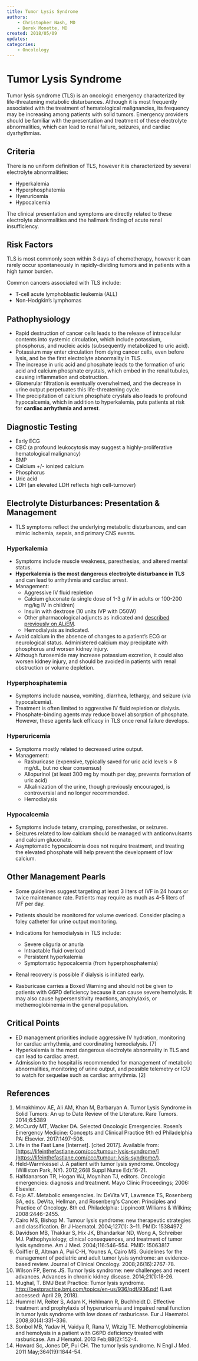 ```yaml
---
title: Tumor Lysis Syndrome
authors:
    - Christopher Nash, MD
    - Derek Monette, MD
created: 2018/05/09
updates:
categories:
    - Oncolology
---
```


# Tumor Lysis Syndrome

Tumor lysis syndrome (TLS) is an oncologic emergency characterized by life-threatening metabolic disturbances. Although it is most frequently associated with the treatment of hematological malignancies, its frequency may be increasing among patients with solid tumors. Emergency providers should be familiar with the presentation and treatment of these electrolyte abnormalities, which can lead to renal failure, seizures, and cardiac dysrhythmias.

## Criteria

There is no uniform definition of TLS, however it is characterized by several electrolyte abnormalities:

  - Hyperkalemia
  - Hyperphosphatemia
  - Hyeruricemia
  - Hypocalcemia

The clinical presentation and symptoms are directly related to these electrolyte abnormalities and the hallmark finding of acute renal insufficiency.

## Risk Factors 

TLS is most commonly seen within 3 days of chemotherapy, however it can rarely occur spontaneously in rapidly-dividing tumors and in patients with a high tumor burden.

Common cancers associated with TLS include:

  - T-cell acute lymphoblastic leukemia (ALL)
  - Non-Hodgkin’s lymphomas

## Pathophysiology

- Rapid destruction of cancer cells leads to the release of intracellular contents into systemic circulation, which include potassium, phosphorus, and nucleic acids (subsequently metabolized to uric acid). 
- Potassium may enter circulation from dying cancer cells, even before lysis, and be the first electrolyte abnormality in TLS.
- The increase in uric acid and phosphate leads to the formation of uric acid and calcium phosphate crystals, which embed in the renal tubules, causing inflammation and obstruction. 
- Glomerular filtration is eventually overwhelmed, and the decrease in urine output perpetuates this life-threatening cycle.
- The precipitation of calcium phosphate crystals also leads to profound hypocalcemia, which in addition to hyperkalemia, puts patients at risk for **cardiac arrhythmia and arrest**.

## Diagnostic Testing

- Early ECG
- CBC (a profound leukocytosis may suggest a highly-proliferative hematological malignancy)
- BMP
- Calcium +/- ionized calcium
- Phosphorus
- Uric acid
- LDH (an elevated LDH reflects high cell-turnover)

## Electrolyte Disturbances: Presentation & Management

- TLS symptoms reflect the underlying metabolic disturbances, and can mimic ischemia, sepsis, and primary CNS events.

### Hyperkalemia

- Symptoms include muscle weakness, paresthesias, and altered mental status.
- **Hyperkalemia is the most dangerous electrolyte disturbance in TLS** and can lead to arrhythmia and cardiac arrest.
- Management:
  - Aggressive IV fluid repletion
  - Calcium gluconate (a single dose of 1-3 g IV in adults or 100-200 mg/kg IV in children)
  - Insulin with dextrose (10 units IVP with D50W)
  - Other pharmacological adjuncts as indicated and [described previously on ALiEM](https://www.aliem.com/2010/03/paucis-verbis-card-hyperkalemia-management/).
  - Hemodialysis as indicated.
- Avoid calcium in the absence of changes to a patient’s ECG or neurological status. Administered calcium may precipitate with phosphorus and worsen kidney injury.
- Although furosemide may increase potassium excretion, it could also worsen kidney injury, and should be avoided in patients with renal obstruction or volume depletion.

### Hyperphosphatemia

- Symptoms include nausea, vomiting, diarrhea, lethargy, and seizure (via hypocalcemia).
- Treatment is often limited to aggressive IV fluid repletion or dialysis.
- Phosphate-binding agents may reduce bowel absorption of phosphate. However, these agents lack efficacy in TLS once renal failure develops.

### Hyperuricemia

- Symptoms mostly related to decreased urine output.
- Management:
  - Rasburicase (expensive, typically saved for uric acid levels > 8 mg/dL, but no clear consensus)
  - Allopurinol (at least 300 mg by mouth per day, prevents formation of uric acid)
  - Alkalinization of the urine, though previously encouraged, is controversial and no longer recommended.
  - Hemodialysis

### Hypocalcemia

- Symptoms include tetany, cramping, paresthesias, or seizures.
- Seizures related to low calcium should be managed with anticonvulsants and calcium gluconate.
- Asymptomatic hypocalcemia does not require treatment, and treating the elevated phosphate will help prevent the development of low calcium.

## Other Management Pearls

- Some guidelines suggest targeting at least 3 liters of IVF in 24 hours or twice maintenance rate. Patients may require as much as 4-5 liters of IVF per day.
- Patients should be monitored for volume overload. Consider placing a foley catheter for urine output monitoring.
- Indications for hemodialysis in TLS include:

  - Severe oliguria or anuria
  - Intractable fluid overload
  - Persistent hyperkalemia
  - Symptomatic hypocalcemia (from hyperphosphatemia)

- Renal recovery is possible if dialysis is initiated early.
- Rasburicase carries a Boxed Warning and should not be given to patients with G6PD deficiency because it can cause severe hemolysis. It may also cause hypersensitivity reactions, anaphylaxis, or methemoglobinemia in the general population.

## Critical Points

- ED management priorities include aggressive IV hydration, monitoring for cardiac arrhythmia, and coordinating hemodialysis. [7]
- Hyperkalemia is the most dangerous electrolyte abnormality in TLS and can lead to cardiac arrest.
- Admission to the hospital is recommended for management of metabolic abnormalities, monitoring of urine output, and possible telemetry or ICU to watch for sequelae such as cardiac arrhythmia. [2]

## References

1. Mirrakhimov AE, Ali AM, Khan M, Barbaryan A. Tumor Lysis Syndrome in Solid Tumors: An up to Date Review of the Literature. Rare Tumors. 2014;6:5389 
2. McCurdy MT, Wacker DA. Selected Oncologic Emergencies. Rosen’s Emergency Medicine: Concepts and Clinical Practice 9th ed Philadelphia PA: Elsevier. 2017:1497-508.
3. Life in the Fast Lane [Internet]. [cited 2017]. Available from: [](https://lifeinthefastlane.com/ccc/tumour-lysis-syndrome/)[https://lifeinthefastlane.com/ccc/tumour-lysis-syndrome/](https://lifeinthefastlane.com/ccc/tumour-lysis-syndrome/).
4. Held-Warmkessel J. A patient with tumor lysis syndrome. Oncology (Williston Park, NY). 2012;26(8 Suppl Nurse Ed):16-21.
5. Halfdanarson TR, Hogan WJ, Moynihan TJ, editors. Oncologic emergencies: diagnosis and treatment. Mayo Clinic Proceedings; 2006: Elsevier.
6. Fojo AT. Metabolic emergencies. In: DeVita VT, Lawrence TS, Rosenberg SA, eds. DeVita, Hellman, and Rosenberg's Cancer: Principles and Practice of Oncology. 8th ed. Philadelphia: Lippincott Williams & Wilkins; 2008:2446–2455.
7. Cairo MS, Bishop M. Tumour lysis syndrome: new therapeutic strategies and classification. Br J Haematol. 2004;127(1): 3–11. PMID: 15384972
8. Davidson MB, Thakkar S, Hix JK, Bhandarkar ND, Wong A, Schreiber MJ. Pathophysiology, clinical consequences, and treatment of tumor lysis syndrome. Am J Med. 2004;116:546–554. PMID: 15063817
9. Coiffier B, Altman A, Pui C-H, Younes A, Cairo MS. Guidelines for the management of pediatric and adult tumor lysis syndrome: an evidence-based review. Journal of Clinical Oncology. 2008;26(16):2767-78.
10. Wilson FP, Berns JS. Tumor lysis syndrome: new challenges and recent advances. Advances in chronic kidney disease. 2014;21(1):18-26.
11. Mughal, T. BMJ Best Practice: Tumor lysis syndrome. http://bestpractice.bmj.com/topics/en-us/936/pdf/936.pdf (Last accessed: April 29, 2018).  
12. Hummel M, Reiter S, Adam K, Hehlmann R, Buchheidt D. Effective treatment and prophylaxis of hyperuricemia and impaired renal function in tumor lysis syndrome with low doses of rasburicase. Eur J Haematol. 2008;80(4):331–336.
13. Sonbol MB, Yadav H, Vaidya R, Rana V, Witzig TE. Methemoglobinemia and hemolysis in a patient with G6PD deficiency treated with rasburicase. Am J Hematol. 2013 Feb;88(2):152-4.
14. Howard Sc, Jones DP, Pui CH. The tumor lysis syndrome. N Engl J Med. 2011 May;364(19):1844-54.
